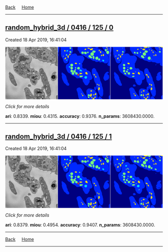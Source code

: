 
[Back](..)&nbsp;&nbsp;&nbsp;&nbsp;&nbsp;[Home](https://leapmanlab.github.io/snapshots)

---

<div class="summary"><a href="0"><h2>random_hybrid_3d / 0416 / 125 / 0</h2></a><p>Created 18 Apr 2019, 16:41:04
</p><a href="0"><img src="0/media/summary.png" align="center"></a><p>
<i>Click for more details</i>
</p></div>

**ari**: 0.8339. **miou**: 0.4315. **accuracy**: 0.9376. **n_params**: 3608430.0000. 

---

<div class="summary"><a href="1"><h2>random_hybrid_3d / 0416 / 125 / 1</h2></a><p>Created 18 Apr 2019, 16:41:04
</p><a href="1"><img src="1/media/summary.png" align="center"></a><p>
<i>Click for more details</i>
</p></div>

**ari**: 0.8379. **miou**: 0.4954. **accuracy**: 0.9407. **n_params**: 3608430.0000. 

---

[Back](..)&nbsp;&nbsp;&nbsp;&nbsp;&nbsp;[Home](https://leapmanlab.github.io/snapshots)

---
